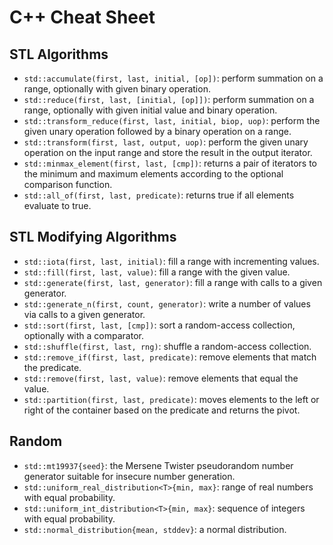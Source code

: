 # C++ Cheat Sheet

## STL Algorithms

- `std::accumulate(first, last, initial, [op])`: perform summation on a range, optionally with given binary operation.
- `std::reduce(first, last, [initial, [op]])`: perform summation on a range, optionally with given initial value and binary operation.
- `std::transform_reduce(first, last, initial, biop, uop)`: perform the given unary operation followed by a binary operation on a range.
- `std::transform(first, last, output, uop)`: perform the given unary operation on the input range and store the result in the output iterator.
- `std::minmax_element(first, last, [cmp])`: returns a pair of iterators to the minimum and maximum elements according to the optional comparison function.
- `std::all_of(first, last, predicate)`: returns true if all elements evaluate to true.

## STL Modifying Algorithms

- `std::iota(first, last, initial)`: fill a range with incrementing values.
- `std::fill(first, last, value)`: fill a range with the given value.
- `std::generate(first, last, generator)`: fill a range with calls to a given generator.
- `std::generate_n(first, count, generator)`: write a number of values via calls to a given generator.
- `std::sort(first, last, [cmp])`: sort a random-access collection, optionally with a comparator.
- `std::shuffle(first, last, rng)`: shuffle a random-access collection.
- `std::remove_if(first, last, predicate)`: remove elements that match the predicate.
- `std::remove(first, last, value)`: remove elements that equal the value.
- `std::partition(first, last, predicate)`: moves elements to the left or right of the container based on the predicate and returns the pivot.

## Random

- `std::mt19937{seed}`: the Mersene Twister pseudorandom number generator suitable for insecure number generation.
- `std::uniform_real_distribution<T>{min, max}`: range of real numbers with equal probability.
- `std::uniform_int_distribution<T>{min, max}`: sequence of integers with equal probability.
- `std::normal_distribution{mean, stddev}`: a normal distribution.